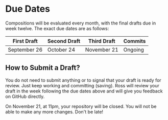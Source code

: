# Due Dates

Compositions will be evaluated every month, with the final drafts due in week twelve. The exact due dates are as follows:

First Draft | Second Draft | Third Draft | Commits
------------ | ------------- | -------------| -----------
September 26 | October 24 | November 21 | Ongoing

## How to Submit a Draft?

You do not need to submit anything or to signal that your draft is ready for review. Just keep working and committing (saving). Ross will review your draft in the week following the due dates above and will give you feedback on GitHub directly.

On November 21, at 11pm, your repository will be closed. You will not be able to make any more changes. Don't be late!

